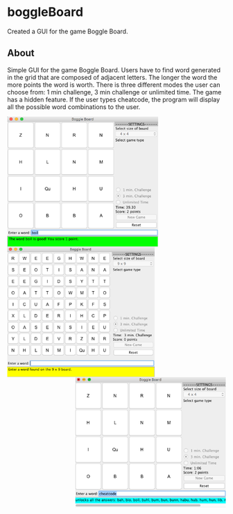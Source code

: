 # boggleBoard
Created a GUI for the game Boggle Board.

## About

<p>
 Simple GUI for the game Boggle Board. Users have to find word generated in the grid that are composed of adjacent letters. The longer the word the more points the word is worth. There is three different modes the user can choose from: 1 min challenge, 3 min challenge or unlimited time. The game has a hidden feature. If the user types cheatcode, the program will display all the possible word combinations to the user.
</p>
<p>
<img align="left" src="boggleBoardScreenShot.png" height="300">
<img align="center" src="boggleBoard9x9ScreenShot.png" height="300">
<img align="right" src="boggleBoardCheatScreenShot.png" height="300">
</p>
<br>


